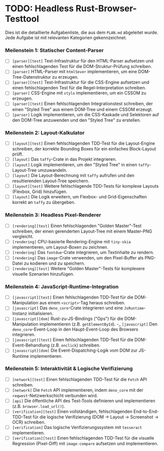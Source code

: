 # TODO: Headless Rust-Browser-Testtool

Dies ist die detaillierte Aufgabenliste, die aus dem `PLAN.md` abgeleitet wurde. Jede Aufgabe ist mit relevanten Kategorien gekennzeichnet.

### Meilenstein 1: Statischer Content-Parser

- [ ] `[parser][test]` Test-Infrastruktur für den HTML-Parser aufsetzen und einen fehlschlagenden Test für die DOM-Struktur-Prüfung schreiben.
- [ ] `[parser]` HTML-Parser mit `html5ever` implementieren, um eine DOM-Tree-Datenstruktur zu erzeugen.
- [ ] `[parser][test]` Test-Infrastruktur für die CSS-Engine aufsetzen und einen fehlschlagenden Test für die Regel-Interpretation schreiben.
- [ ] `[parser]` CSS-Engine mit `stylo` implementieren, um ein CSSOM zu erzeugen.
- [ ] `[parser][test]` Einen fehlschlagenden Integrationstest schreiben, der einen "Styled Tree" aus einem DOM-Tree und einem CSSOM erzeugt.
- [ ] `[parser]` Logik implementieren, um die CSS-Kaskade und Selektoren auf den DOM-Tree anzuwenden und den "Styled Tree" zu erstellen.

### Meilenstein 2: Layout-Kalkulator

- [ ] `[layout][test]` Einen fehlschlagenden TDD-Test für die Layout-Engine schreiben, der korrekte Bounding Boxes für ein einfaches Block-Layout prüft.
- [ ] `[layout]` Das `taffy`-Crate in das Projekt integrieren.
- [ ] `[layout]` Logik implementieren, um den "Styled Tree" in einen `taffy`-Layout-Tree umzuwandeln.
- [ ] `[layout]` Die Layout-Berechnung mit `taffy` aufrufen und den resultierenden Layout-Tree speichern.
- [ ] `[layout][test]` Weitere fehlschlagende TDD-Tests für komplexe Layouts (Flexbox, Grid) hinzufügen.
- [ ] `[layout]` Die Logik erweitern, um Flexbox- und Grid-Eigenschaften korrekt an `taffy` zu übergeben.

### Meilenstein 3: Headless Pixel-Renderer

- [ ] `[rendering][test]` Einen fehlschlagenden "Golden Master"-Test schreiben, der einen gerenderten Layout-Tree mit einem Master-PNG vergleicht.
- [ ] `[rendering]` CPU-basierte Rendering-Engine mit `tiny-skia` implementieren, um Layout-Boxen zu zeichnen.
- [ ] `[rendering]` Das `fontdue`-Crate integrieren, um Textinhalte zu rendern.
- [ ] `[rendering]` Das `image`-Crate verwenden, um den Pixel-Buffer als PNG-Datei zu kodieren und zu speichern.
- [ ] `[rendering][test]` Weitere "Golden Master"-Tests für komplexere visuelle Szenarien hinzufügen.

### Meilenstein 4: JavaScript-Runtime-Integration

- [ ] `[javascript][test]` Einen fehlschlagenden TDD-Test für die DOM-Manipulation aus einem `<script>`-Tag heraus schreiben.
- [ ] `[javascript]` Das `deno_core`-Crate integrieren und eine `JsRuntime`-Instanz initialisieren.
- [ ] `[javascript][dom]` Rust-zu-JS-Bindings ("Ops") für die DOM-Manipulation implementieren (z.B. `getElementById`).
-_ `[javascript]` Den `deno_core`-Event-Loop in den Haupt-Event-Loop des Browsers integrieren.
- [ ] `[javascript][test]` Einen fehlschlagenden TDD-Test für die DOM-Event-Behandlung (z.B. `onclick`) schreiben.
- [ ] `[javascript][dom]` Die Event-Dispatching-Logik vom DOM zur JS-Runtime implementieren.

### Meilenstein 5: Interaktivität & Logische Verifizierung

- [ ] `[network][test]` Einen fehlschlagenden TDD-Test für die `Fetch` API schreiben.
- [ ] `[network]` Die `Fetch` API implementieren, indem `deno_core` mit der `reqwest`-Netzwerkschicht verbunden wird.
- [ ] `[api]` Die öffentliche API des Test-Tools definieren und implementieren (z.B. `browser.load_url()`).
- [ ] `[verification][test]` Einen vollständigen, fehlschlagenden End-to-End-TDD-Test für die logische Verifizierung (DOM -> Layout -> Screenshot -> OCR) schreiben.
- [ ] `[verification]` Das logische Verifizierungssystem mit `tesseract` implementieren.
- [ ] `[verification][test]` Einen fehlschlagenden TDD-Test für die visuelle Regression (Pixel-Diff) mit `image-compare` aufsetzen und implementieren.
